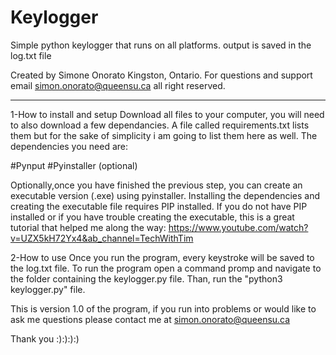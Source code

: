 # Keylogger
Simple python keylogger that runs on all platforms. output is saved in the log.txt file

Created by Simone Onorato
Kingston, Ontario.
For questions and support email simon.onorato@queensu.ca
all right reserved.

-----------------------------------------------------------------------------------------------------------
1-How to install and setup
Download all files to your computer, you will need to also download a few dependancies.
A file called requirements.txt lists them but for the sake of simplicity i am going to list them here as well.
The dependencies you need are:

#Pynput
#Pyinstaller (optional)

Optionally,once you have finished the previous step, you can create an executable version (.exe) using pyinstaller. Installing the dependencies and creating the executable file requires PIP installed. If you do not have PIP installed or if you have trouble creating the executable, this is a great tutorial that helped me along the way:
https://www.youtube.com/watch?v=UZX5kH72Yx4&ab_channel=TechWithTim

2-How to use
Once you run the program, every keystroke will be saved to the log.txt file. To run the program open a command promp and navigate to the folder containing the keylogger.py file. Than, run the "python3 keylogger.py" file.

This is version 1.0 of the program, if you run into problems or would like to ask me questions please contact me at
simon.onorato@queensu.ca

Thank you :):):):)

